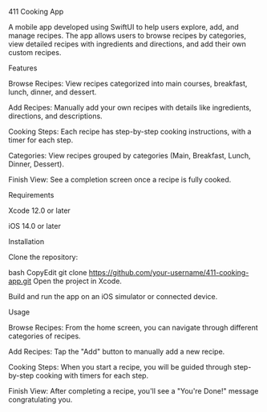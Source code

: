 411 Cooking App

A mobile app developed using SwiftUI to help users explore, add, and manage recipes. The app allows users to browse recipes by categories, view detailed recipes with ingredients and directions, and add their own custom recipes.

Features

Browse Recipes: View recipes categorized into main courses, breakfast, lunch, dinner, and dessert.

Add Recipes: Manually add your own recipes with details like ingredients, directions, and descriptions.

Cooking Steps: Each recipe has step-by-step cooking instructions, with a timer for each step.

Categories: View recipes grouped by categories (Main, Breakfast, Lunch, Dinner, Dessert).

Finish View: See a completion screen once a recipe is fully cooked.

Requirements

Xcode 12.0 or later

iOS 14.0 or later

Installation

Clone the repository:

bash
CopyEdit
git clone https://github.com/your-username/411-cooking-app.git
Open the project in Xcode.

Build and run the app on an iOS simulator or connected device.

Usage

Browse Recipes: From the home screen, you can navigate through different categories of recipes.

Add Recipes: Tap the "Add" button to manually add a new recipe.

Cooking Steps: When you start a recipe, you will be guided through step-by-step cooking with timers for each step.

Finish View: After completing a recipe, you'll see a "You're Done!" message congratulating you.
